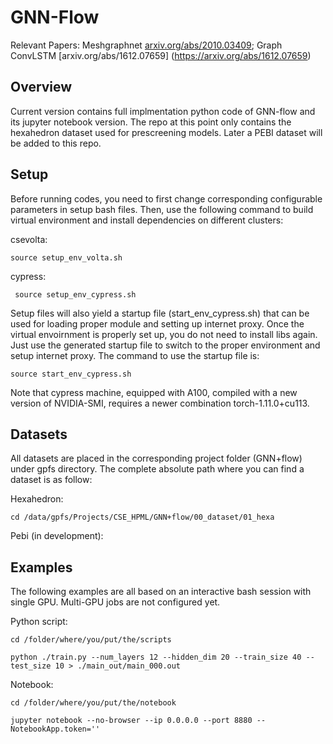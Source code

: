 # GNN-Flow

Relevant Papers: Meshgraphnet [arxiv.org/abs/2010.03409](https://arxiv.org/abs/2010.03409); Graph ConvLSTM [arxiv.org/abs/1612.07659] (https://arxiv.org/abs/1612.07659)


## Overview

Current version contains full implmentation python code of GNN-flow and its jupyter notebook version. 
The repo at this point only contains the hexahedron dataset used for prescreening models. 
Later a PEBI dataset will be added to this repo. 

## Setup 

Before running codes, you need to first change corresponding configurable parameters in setup bash files.
Then, use the following command to build virtual environment and install dependencies on different clusters: 

csevolta: 

    source setup_env_volta.sh

cypress:

     source setup_env_cypress.sh
     
Setup files will also yield a startup file (start_env_cypress.sh) that can be used for loading proper module and
setting up internet proxy. Once the virtual envoirnment is properly set up, you do not need to install libs again.
Just use the generated startup file to switch to the proper environment and setup internet proxy. The command to 
use the startup file is: 

    source start_env_cypress.sh

Note that cypress machine, equipped with A100, compiled with a new version of NVIDIA-SMI, requires a newer combination
torch-1.11.0+cu113. 
   
## Datasets

All datasets are placed in the corresponding project folder (GNN+flow) under gpfs directory. The 
complete absolute path where you can find a dataset is as follow:

Hexahedron: 

    cd /data/gpfs/Projects/CSE_HPML/GNN+flow/00_dataset/01_hexa
    
Pebi (in development):


## Examples
The following examples are all based on an interactive bash session with single GPU. Multi-GPU jobs are not configured yet. 

Python script:

    cd /folder/where/you/put/the/scripts
    
    python ./train.py --num_layers 12 --hidden_dim 20 --train_size 40 --test_size 10 > ./main_out/main_000.out

Notebook: 

    cd /folder/where/you/put/the/notebook
    
    jupyter notebook --no-browser --ip 0.0.0.0 --port 8880 --NotebookApp.token=''
    

 


